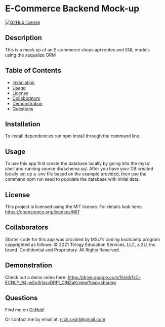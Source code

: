 # E-Commerce Backend Mock-up
  [![GitHub license](https://img.shields.io/badge/License-MIT-yellow.svg)](https://opensource.org/licenses/MIT)

  ## Description
  This is a mock up of an E-commerce shops api routes and SQL models using the sequalize ORM

  ## Table of Contents
  - [Installation](#installation)
  - [Usage](#usage)
  - [License](#license)
  - [Collaborators](#collaborators)
  - [Demonstration](#demonstration)
  - [Questions](#questions)


  ## Installation
  To install dependencies run npm install through the command line.

  ## Usage
  To use this app first create the database locally by going into the mysql shell and running source db/schema.sql. After you have your DB created locally set up a .env file based on the example provided, then use the command npm run seed to populate the database with initial data.

  ## License
  This project is licensed using the MIT license. For details look here: https://opensource.org/licenses/MIT

  ## Collaborators
  Starter code for this app was provided by MSU's coding bootcamp program copyrighted as follows: © 2021 Trilogy Education Services, LLC, a 2U, Inc. brand. Confidential and Proprietary. All Rights Reserved. 

  ## Demonstration
  Check out a demo video here: https://drive.google.com/file/d/1sC-ECNLY_94-wEo3rIxsvDRPi_ClNZaK/view?usp=sharing

  ## Questions
  Find me on [GitHub!](https://github.com/nickrearl)

  Or contact me by email at: nick.r.earl@gmail.com

